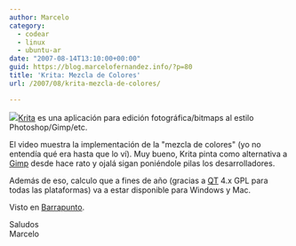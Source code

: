 ```yaml
---
author: Marcelo
category:
  - codear
  - linux
  - ubuntu-ar
date: "2007-08-14T13:10:00+00:00"
guid: https://blog.marcelofernandez.info/?p=80
title: 'Krita: Mezcla de Colores'
url: /2007/08/krita-mezcla-de-colores/

---
```

[![](http://1.bp.blogspot.com/_nDZ247g0qSM/RsGq8k9PgFI/AAAAAAAAAJw/b5y5DCqoym4/s400/hi48-app-krita.png)](http://1.bp.blogspot.com/_nDZ247g0qSM/RsGq8k9PgFI/AAAAAAAAAJw/b5y5DCqoym4/s1600-h/hi48-app-krita.png)[Krita](http://koffice.kde.org/krita/) es una aplicación para edición fotográfica/bitmaps al estilo Photoshop/Gimp/etc.

El video muestra la implementación de la "mezcla de colores" (yo no entendía qué era hasta que lo ví). Muy bueno, Krita pinta como alternativa a [Gimp](http://www.gimp.org/) desde hace rato y ojalá sigan poniéndole pilas los desarrolladores.

Además de eso, calculo que a fines de año (gracias a [QT](http://trolltech.com/products/qt) 4.x GPL para todas las plataformas) va a estar disponible para Windows y Mac.


  

  

Visto en [Barrapunto](http://softlibre.barrapunto.com/softlibre/07/08/14/0934228.shtml).

Saludos  
Marcelo
